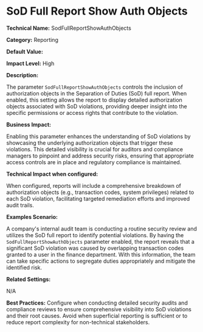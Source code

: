 # SoD Full Report Show Auth Objects

**Technical Name:** SodFullReportShowAuthObjects

**Category:** Reporting

**Default Value:**

**Impact Level:** High

**Description:**

The parameter `SodFullReportShowAuthObjects` controls the inclusion of authorization objects in the Separation of Duties (SoD) full report. When enabled, this setting allows the report to display detailed authorization objects associated with SoD violations, providing deeper insight into the specific permissions or access rights that contribute to the violation.

**Business Impact:**

Enabling this parameter enhances the understanding of SoD violations by showcasing the underlying authorization objects that trigger these violations. This detailed visibility is crucial for auditors and compliance managers to pinpoint and address security risks, ensuring that appropriate access controls are in place and regulatory compliance is maintained.

**Technical Impact when configured:**

When configured, reports will include a comprehensive breakdown of authorization objects (e.g., transaction codes, system privileges) related to each SoD violation, facilitating targeted remediation efforts and improved audit trails.

**Examples Scenario:**

A company's internal audit team is conducting a routine security review and utilizes the SoD full report to identify potential violations. By having the `SodFullReportShowAuthObjects` parameter enabled, the report reveals that a significant SoD violation was caused by overlapping transaction codes granted to a user in the finance department. With this information, the team can take specific actions to segregate duties appropriately and mitigate the identified risk.

**Related Settings:**

N/A

**Best Practices:** Configure when conducting detailed security audits and compliance reviews to ensure comprehensive visibility into SoD violations and their root causes. Avoid when superficial reporting is sufficient or to reduce report complexity for non-technical stakeholders.